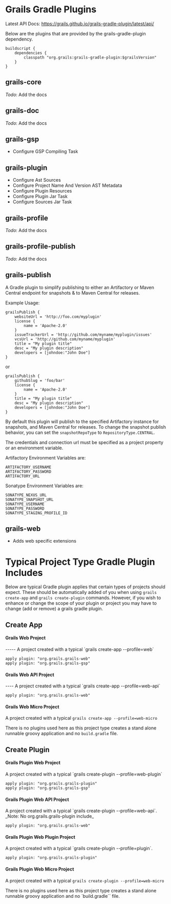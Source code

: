 Grails Gradle Plugins
========

Latest API Docs: https://grails.github.io/grails-gradle-plugin/latest/api/

Below are the plugins that are provided by the grails-gradle-plugin dependency.

```
buildscript {
    dependencies {
        classpath "org.grails:grails-gradle-plugin:$grailsVersion"
    }
}
```

grails-core
---------
_Todo_: Add the docs

grails-doc
---------
_Todo_: Add the docs

grails-gsp
---------
* Configure GSP Compiling Task

grails-plugin
---------
* Configure Ast Sources
* Configure Project Name And Version AST Metadata
* Configure Plugin Resources
* Configure Plugin Jar Task
* Configure Sources Jar Task

grails-profile
---------
_Todo_: Add the docs

grails-profile-publish
---------
_Todo_: Add the docs

grails-publish
---------
A Gradle plugin to simplify publishing to either an Artifactory or Maven Central endpoint for snapshots & to Maven Central for releases.  

Example Usage:

    grailsPublish {
        websiteUrl = 'http://foo.com/myplugin'
        license {
            name = 'Apache-2.0'
        }
        issueTrackerUrl = 'http://github.com/myname/myplugin/issues'
        vcsUrl = 'http://github.com/myname/myplugin'
        title = "My plugin title"
        desc = "My plugin description"
        developers = [johndoe:"John Doe"]
    }

or

    grailsPublish {
        githubSlug = 'foo/bar'
        license {
            name = 'Apache-2.0'
        }
        title = "My plugin title"
        desc = "My plugin description"
        developers = [johndoe:"John Doe"]
    }

By default this plugin will publish to the specified Artifactory instance for snapshots, and Maven Central for releases.  To change the snapshot publish behavior, you can set the `snapshotRepoType` to `RepositoryType.CENTRAL`.

The credentials and connection url must be specified as a project property or an environment variable.

Artifactory Environment Variables are:

    ARTIFACTORY_USERNAME
    ARTIFACTORY_PASSWORD
    ARTIFACTORY_URL

Sonatype Environment Variables are:

    SONATYPE_NEXUS_URL
    SONATYPE_SNAPSHOT_URL
    SONATYPE_USERNAME
    SONATYPE_PASSWORD
    SONATYPE_STAGING_PROFILE_ID

grails-web
---------
* Adds web specific extensions


Typical Project Type Gradle Plugin Includes
========
Below are typical Gradle plugin applies that certain types of projects should expect.  These should be automatically added of you when using `grails create-app` and `grails create-plugin` commands.  However, if you wish to enhance or change the scope of your plugin or project you may have to change (add or remove) a grails gradle plugin.

Create App
----

<h4>Grails Web Project</h4>
-----
A project created with a typical `grails create-app --profile=web`

```
apply plugin: "org.grails.grails-web"
apply plugin: "org.grails.grails-gsp"
```

<h4>Grails Web API Project</h4>
----
A project created with a typical `grails create-app --profile=web-api`

```
apply plugin: "org.grails.grails-web"
```

<h4>Grails Web Micro Project</h4>

A project created with a typical `grails create-app --profile=web-micro`

There is no plugins used here as this project type creates a stand alone runnable groovy application and no `build.gradle` file.


Create Plugin
---

<h4>Grails Plugin Web Project</h4>
A project created with a typical `grails create-plugin --profile=web-plugin`

```
apply plugin: "org.grails.grails-plugin"
apply plugin: "org.grails.grails-gsp"
```

<h4>Grails Plugin Web API Project</h4>
A project created with a typical `grails create-plugin --profile=web-api`. _Note: No org.grails.grails-plugin include_

```
apply plugin: "org.grails.grails-web"
```


<h4>Grails Plugin Web Plugin Project</h4>
A project created with a typical `grails create-plugin --profile=plugin`.

```
apply plugin: "org.grails.grails-plugin"
```

<h4>Grails Plugin Web Micro Project</h4>

A project created with a typical `grails create-plugin --profile=web-micro`

There is no plugins used here as this project type creates a stand alone runnable groovy application and no `build.gradle`` file.
